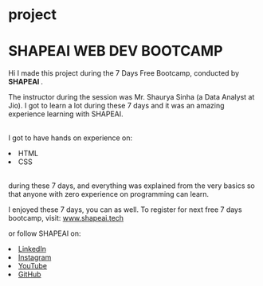 # project
# SHAPEAI WEB DEV BOOTCAMP


Hi I made this project during the 7 Days Free Bootcamp, conducted by <b> SHAPEAI </b>.

The instructor during the session was Mr. Shaurya Sinha (a Data Analyst at Jio). I got to learn a lot during these 7 days and it was an amazing experience learning with SHAPEAI.

<br>I got to have hands on experience on:

<li>HTML

<li>CSS

<br>during these 7 days, and everything was explained from the very basics so that anyone with zero experience on programming can learn.


I enjoyed these 7 days, you can as well. To register for next free 7 days bootcamp, visit: www.shapeai.tech

or follow SHAPEAI on:

<li><a href="https://in.linkedin.com/company/shapeai">LinkedIn</a> 

<li><a href="https://www.instagram.com/shape.ai/?hl=en">Instagram</a> 

<li><a href="https://www.youtube.com/channel/UCTUvDLTW9meuDXWcbmISPdA">YouTube</a> 

<li><a href="https://github.com/shapeai">GitHub</a>
